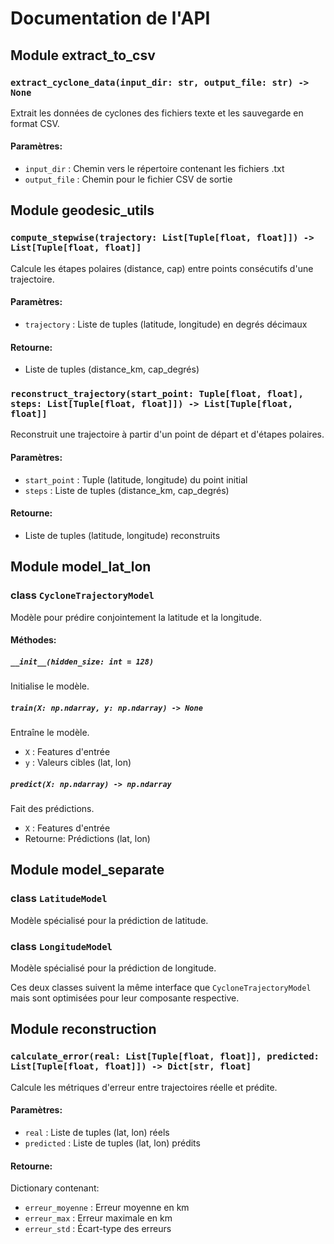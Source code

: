 # Documentation de l'API

## Module extract_to_csv

### `extract_cyclone_data(input_dir: str, output_file: str) -> None`

Extrait les données de cyclones des fichiers texte et les sauvegarde en format CSV.

#### Paramètres:
- `input_dir` : Chemin vers le répertoire contenant les fichiers .txt
- `output_file` : Chemin pour le fichier CSV de sortie

## Module geodesic_utils

### `compute_stepwise(trajectory: List[Tuple[float, float]]) -> List[Tuple[float, float]]`

Calcule les étapes polaires (distance, cap) entre points consécutifs d'une trajectoire.

#### Paramètres:
- `trajectory` : Liste de tuples (latitude, longitude) en degrés décimaux

#### Retourne:
- Liste de tuples (distance_km, cap_degrés)

### `reconstruct_trajectory(start_point: Tuple[float, float], steps: List[Tuple[float, float]]) -> List[Tuple[float, float]]`

Reconstruit une trajectoire à partir d'un point de départ et d'étapes polaires.

#### Paramètres:
- `start_point` : Tuple (latitude, longitude) du point initial
- `steps` : Liste de tuples (distance_km, cap_degrés)

#### Retourne:
- Liste de tuples (latitude, longitude) reconstruits

## Module model_lat_lon

### class `CycloneTrajectoryModel`

Modèle pour prédire conjointement la latitude et la longitude.

#### Méthodes:

##### `__init__(hidden_size: int = 128)`
Initialise le modèle.

##### `train(X: np.ndarray, y: np.ndarray) -> None`
Entraîne le modèle.

- `X` : Features d'entrée
- `y` : Valeurs cibles (lat, lon)

##### `predict(X: np.ndarray) -> np.ndarray`
Fait des prédictions.

- `X` : Features d'entrée
- Retourne: Prédictions (lat, lon)

## Module model_separate

### class `LatitudeModel`

Modèle spécialisé pour la prédiction de latitude.

### class `LongitudeModel`

Modèle spécialisé pour la prédiction de longitude.

Ces deux classes suivent la même interface que `CycloneTrajectoryModel` mais sont
optimisées pour leur composante respective.

## Module reconstruction

### `calculate_error(real: List[Tuple[float, float]], predicted: List[Tuple[float, float]]) -> Dict[str, float]`

Calcule les métriques d'erreur entre trajectoires réelle et prédite.

#### Paramètres:
- `real` : Liste de tuples (lat, lon) réels
- `predicted` : Liste de tuples (lat, lon) prédits

#### Retourne:
Dictionary contenant:
- `erreur_moyenne` : Erreur moyenne en km
- `erreur_max` : Erreur maximale en km
- `erreur_std` : Écart-type des erreurs
